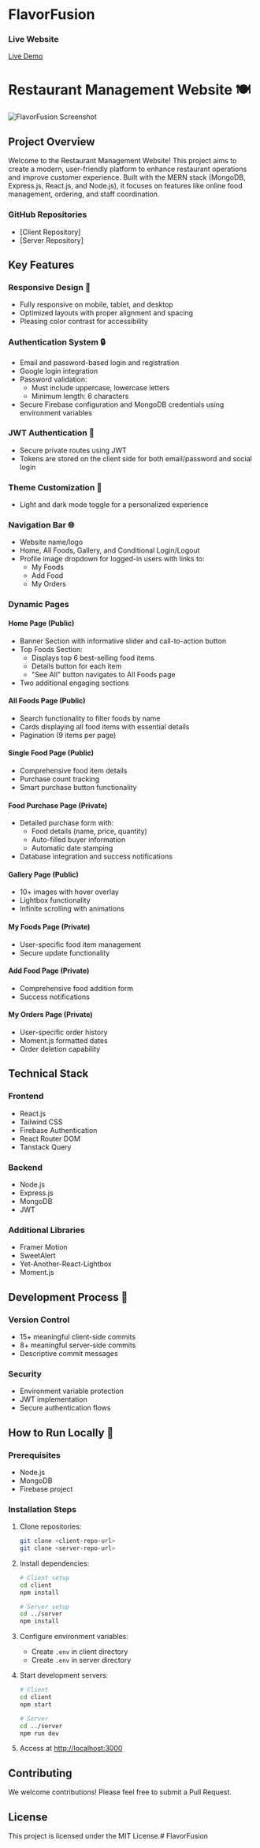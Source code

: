 # FlavorFusion

### Live Website
[Live Demo](https://rafi-a11.netlify.app/)
# Restaurant Management Website 🍽


![FlavorFusion Screenshot](https://github.com/hasanrafi1122/photos/blob/main/ph-assignment/photo/asgn-11.png?raw=true)

## Project Overview

Welcome to the Restaurant Management Website! This project aims to create a modern, user-friendly platform to enhance restaurant operations and improve customer experience. Built with the MERN stack (MongoDB, Express.js, React.js, and Node.js), it focuses on features like online food management, ordering, and staff coordination.



### GitHub Repositories
- [Client Repository]
- [Server Repository]

## Key Features

### Responsive Design 📱
- Fully responsive on mobile, tablet, and desktop
- Optimized layouts with proper alignment and spacing
- Pleasing color contrast for accessibility

### Authentication System 🔒
- Email and password-based login and registration
- Google login integration
- Password validation:
  - Must include uppercase, lowercase letters
  - Minimum length: 6 characters
- Secure Firebase configuration and MongoDB credentials using environment variables

### JWT Authentication 🔏
- Secure private routes using JWT
- Tokens are stored on the client side for both email/password and social login

### Theme Customization 🎨
- Light and dark mode toggle for a personalized experience

### Navigation Bar 🌐
- Website name/logo
- Home, All Foods, Gallery, and Conditional Login/Logout
- Profile image dropdown for logged-in users with links to:
  - My Foods
  - Add Food
  - My Orders

### Dynamic Pages

#### Home Page (Public)
- Banner Section with informative slider and call-to-action button
- Top Foods Section:
  - Displays top 6 best-selling food items
  - Details button for each item
  - "See All" button navigates to All Foods page
- Two additional engaging sections

#### All Foods Page (Public)
- Search functionality to filter foods by name
- Cards displaying all food items with essential details
- Pagination (9 items per page)

#### Single Food Page (Public)
- Comprehensive food item details
- Purchase count tracking
- Smart purchase button functionality

#### Food Purchase Page (Private)
- Detailed purchase form with:
  - Food details (name, price, quantity)
  - Auto-filled buyer information
  - Automatic date stamping
- Database integration and success notifications

#### Gallery Page (Public)
- 10+ images with hover overlay
- Lightbox functionality
- Infinite scrolling with animations

#### My Foods Page (Private)
- User-specific food item management
- Secure update functionality

#### Add Food Page (Private)
- Comprehensive food addition form
- Success notifications

#### My Orders Page (Private)
- User-specific order history
- Moment.js formatted dates
- Order deletion capability

## Technical Stack

### Frontend
- React.js
- Tailwind CSS
- Firebase Authentication
- React Router DOM
- Tanstack Query

### Backend
- Node.js
- Express.js
- MongoDB
- JWT

### Additional Libraries
- Framer Motion
- SweetAlert
- Yet-Another-React-Lightbox
- Moment.js

## Development Process 🚀

### Version Control
- 15+ meaningful client-side commits
- 8+ meaningful server-side commits
- Descriptive commit messages

### Security
- Environment variable protection
- JWT implementation
- Secure authentication flows

## How to Run Locally 📖

### Prerequisites
- Node.js
- MongoDB
- Firebase project

### Installation Steps
1. Clone repositories:
   ```bash
   git clone <client-repo-url>
   git clone <server-repo-url>
   ```

2. Install dependencies:
   ```bash
   # Client setup
   cd client
   npm install

   # Server setup
   cd ../server
   npm install
   ```

3. Configure environment variables:
   - Create `.env` in client directory
   - Create `.env` in server directory

4. Start development servers:
   ```bash
   # Client
   cd client
   npm start

   # Server
   cd ../server
   npm run dev
   ```

5. Access at [http://localhost:3000](http://localhost:3000)

## Contributing
We welcome contributions! Please feel free to submit a Pull Request.

## License
This project is licensed under the MIT License.# FlavorFusion
